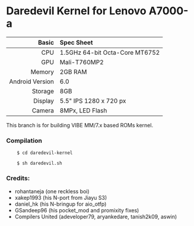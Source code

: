 Daredevil Kernel for Lenovo A7000-a
==============

Basic   | Spec Sheet
-------:|:-------------------------
CPU     | 1.5GHz 64-bit Octa-Core MT6752
GPU     | Mali-T760MP2
Memory  | 2GB RAM
Android Version | 6.0
Storage | 8GB
Display | 5.5" IPS 1280 x 720 px
Camera  | 8MPx, LED Flash

This branch is for building VIBE MM/7.x based ROMs kernel.

### Compilation
        
        $ cd daredevil-kernel

        $ sh daredevil.sh

### Credits:
  - rohantaneja (one reckless boi)
  - xakep1993 (his N-port from Jiayu S3)
  - daniel_hk (his N-bringup for aio_otfp)
  - GSandeep96 (his pocket_mod and promixity fixes)
  - Compilers United (adeveloper79, aryankedare, tanish2k09, aswin)
